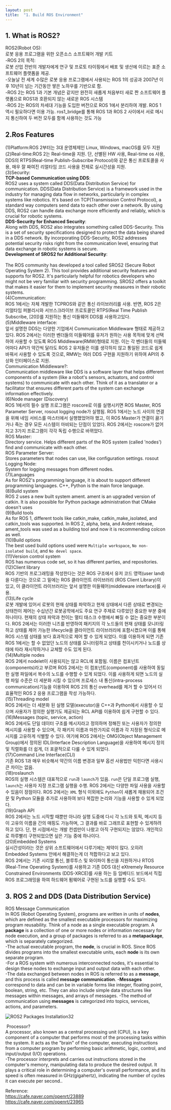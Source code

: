 ```yaml
---
layout: post
title:  "1. Build ROS Environment"
---
```

## 1. What is ROS2?
ROS2(Robot OS):  <br/>
로봇 응용 프로그램을 위한 오픈소스 소프트웨어 개발 키트 <br/>
-ROS 2의 목적: <br/>
로봇 산업 전반의 개발자에게 연구 및 프로토 타이핑에서 배포 및 생산에 이르는 표준 소프트웨어 플랫폼을 제공. <br/>
-오늘날 전 세계 수많은 로봇 응용 프로그램에서 사용되는 ROS 1의 성공과 2007년 이후 10년이 넘는 기간동안 쌓은 노하우를 기반으로 함. <br/>
-ROS 2는 ROS 1과 기본 개념은 같지만 완전히 새롭게 처음부터 새로 짠 소프트웨어 플랫폼으로 ROS1과 호환되지 않는 새로운 ROS 시스템 <br/>
-ROS 2는 ROS의 차세대 기능을 도입한 버전으로 ROS 1에서 분리하여 개발. ROS 1 역시 필요하다면 이용 가능. ros1_bridge를 통해 ROS 1과 ROS 2 사이에서 서로 메시지 통신하여 두 버전 모두를 함께 사용하는 것도 가능<br/>
## 2.Ros Features <br/>
(1)Platform:ROS 2부터는 3대 운영체제인 Linux, Windows, macOS를 모두 지원 <br/>
(2)Real-time:ROS 2는 Real-time을 지원. 단, 선별된 HW 사용, Real-time os 사용, DDS의 RTPS(Real-time Publish-Subscribe Protocol)와 같은 통신 프로토콜을 사용, 매우 잘 짜여진 리얼타임 코드 사용을 전제로 실시간성을 지원. <br/>
(3)Security:<br/>
**TCP-based Communication using DDS**: <br/>
ROS2 uses a system called DDS(Data Distribution Service) for communication. DDS(Data Distribution Service) is a framework used in the industry for managing data flow in networks, particularly in complex systems like robotics. It's based on TCP(Transmission Control Protocol), a standard way computers send data to each other over a network. By using DDS, ROS2 can handle data exchange more efficiently and reliably, which is crucial for robotic systems.<br/>
**DDS-Security for Enhanced Security**: <br/> 
Along with DDS, ROS2 also integrates something called DDS-Security. This is a set of security specifications designed to protect the data being shared in a DDS network. By incorporating DDS-Security, ROS2 addresses potential security risks right from the communication level, ensuring that data exchange in robotic systems is secure. <br/>
**Development of SROS2 for Additional Security**: <br/>  
The ROS community has developed a tool called SROS2 (Secure Robot Operating System 2). This tool provides additional security features and supports for ROS2. It's particularly helpful for robotics developers who might not be very familiar with security programming. SROS2 offers a toolkit that makes it easier for them to implement security measures in their robotic systems. <br/> 
(4)Communication: <br/>
ROS 1에서는 자체 개발한 TCPROS와 같은 통신 라이브러리를 사용. 반면, ROS 2은 리얼타임 퍼블리시와 서브스크라이브 프로토콜인 RTPS(Real Time Publish Subscribe, [20])를 지원하는 통신 미들웨어 DDS를 사용하고있다. <br/>
(5)Middleware interface: <br/>
앞서 설명한 DDS는 다양한 기업에서 Communication Middleware 형태로 제공하고 있다. ROS 2에서는 이러한 벤더들의 미들웨어를 유저가 원하는 사용 목적에 맞게 선택하여 사용할 수 있도록 ROS Middleware(RMW)형태로 지원. 이는 각 벤더들의 미들웨어마다 API가 약간씩 달라도 ROS 2 유저들은 이를 생각하지 않고 통일된 코드로 쉽게 바꿔서 사용할 수 있도록 것으로, RMW는 여러 DDS 구현을 지원하기 위하여 API의 추상화 인터페이스로 지원. <br/>
Communication Middleware?:  <br/>
Communication middleware like DDS is a software layer that helps different components of a system (like a robot's sensors, actuators, and control systems) to  communicate with each other. Think of it as a translator or a facilitator that ensures different parts of the system can exchange information effectively.  <br/>
(6)Node manager (Discovery) <br/>
ROS 1에서의 필수 실행 프로그램은 roscore로 이를 실행시키면 ROS Master, ROS Parameter Server, rosout logging node가 실행됨. ROS 1에서는 노드 사이의 연결을 위해 네임 서비스를 마스터에서 실행했었어야 했고, 이 ROS Master가 연결이 끓기거나 죽는 경우 모든 시스템이 마비되는 단점이 있었다. ROS 2에서는 roscore가 없어지고 3가지 프로그램이 각각 독립 수행으로 바뀌었다. <br/>
ROS Master: <br/>
Directory service. Helps different parts of the ROS system (called 'nodes') find and communicate with each other. <br/>
ROS Parameter Server:  <br/>
Stores parameters that nodes can use, like configuration settings.
rosout Logging Node:  <br/>
System for logging messages from different nodes. <br/>
(7)Languages <br/>
As for ROS2's programming language, it is about to support different programming languages. C++, Python is the main force language.  <br/>
(8)Build system <br/>
ROS 2 uses a new built system ament. ament is an upgraded version of catkin. It is also possible for Python package administration that CMake doesn't uses <br/>
(9)Build tools <br/>
As for ROS 1, different tools like catkin_make, catkin_make_isolated, and catkin_tools was supported. In ROS 2, alpha, beta, and Ardent release, ament_tools was used as a building tool and now it is recommending colcon as well. <br/> 
(10)Build options <br/>
The best used build options used were `Multiple workspace`, `No non-isolated build`, and `No devel space`. <br/>
(11)Version control system <br/>
ROS has numerous code set, so it has different parties, and repositories. <br/>
(12)Client library <br/>
ROS 기반의 프로그래밍을 작성한다는 것은 ROS 구조에서 유저 코드 영역(user land)을 다룬다는 것으로 그 밑에는 ROS 클라이언트 라이브러리 (ROS Client Library)이 있고, 이 클라이언트 라이브러리는 앞서 설명한 미들웨어(middleware interface)를 사용. <br/>
(13)Life cycle <br/>
로봇 개발에 있어서 로봇의 현재 상태를 파악하고 현재 상태에서 다른 상태로 변경되는 상태천이 제어는 수십년간 로봇공학에서도 주요 연구 주제로 다루었던 중요한 부분 중에 하나이다. 현재의 상태 파악과 천이는 멀티 태스크 수행에서 빠질 수 없는 중요한 부분이다. ROS 2에서는 이러한 니즈를 반영하여 패키지의 각 노드들의 현재 상태를 모니터링하고 상태를 제어 가능한 lifecycle을 클라이언트 라이브러리에 포함시켰으며 이를 통해 ROS 시스템 상태를 보다 효과적으로 제어 할 수 있게 되었다. 이를 이용하게 되면 기존 ROS 1에서는 할 수 없었던 노드의 상태를 모니터링하고 상태를 천이시키거나 노드를 상태에 따라 재시작하거나 교체할 수도 있게 된다. <br/>
(14)Multiple nodes <br/>
ROS 2에서 nodelet이 사용되지는 않고 RCL에 포함됨. 이름은 컴포넌트(components)라고 부르며 ROS 2에서는 이 컴포넌트(component)를 사용하여 동일한 실행 파일에서 복수의 노드를 수행할 수 있게 되었다. 이를 사용하게 되면 노드의 실행 파일 수준은 더 세분화 시킬 수 있으며 프로세스 내 통신(intra-process communication)기능을 이용하여 ROS 2의 통신 overhead를 제거 할 수 있어서 더 효율적인 ROS 2 응용 프로그램을 작성 가능하다. <br/>
(15)Threading model <br/>
ROS 2에서는 더 세분화 된 실행 모델(executor)을 C++과 Python에서 사용할 수 있으며 사용자가 정의한 실행기도 제공되는 RCL API를 이용하여 쉽게 구현할 수 있다. <br/>
(16)Messages (topic, service, action) <br/>
ROS 2에서도 단일 데이터 구조를 메시지라고 정의하며 정해진 또는 사용자가 정의한 메시지를 사용할 수 있으며, 각 패키지 이름과 마찬가지로 이름과 각 지정된 형식으로 메시지를 고유하게 식별할 수 있다. 여기에 ROS 2에서는 OMG(Object Management Group)에서 정의된 IDL(Interface Description Language)을 사용하여 메시지 정의 및 직렬화를 더 쉽게, 더 포괄적으로 다룰 수 있게 되었다. <br/>
(17)Command Line Interface(CLI) <br/>
기존 ROS 1과 매우 비슷해서 약간의 이름 변경과 일부 옵션 사용법만 익힌다면 사용시 큰 차이는 없음. <br/> 
(18)roslaunch <br/>
ROS의 실행 시스템은 대표적으로 `run`과 `launch`가 있음. `run`은 단일 프로그램 실행, `launch`는 사용자 지정 프로그램 실행을 수행.
ROS 2에서는 다양한 파일 사용을 사용할 수 있음이 장점이다. ROS 2에서는 `XML` 형식 이외에도 `Python`이 새롭게 채용되어 조건문 및 Python 모듈을 추가로 사용하여 보다 복잡한 논리와 기능을 사용할 수 있게 되었다.  <br/>
(19)Graph API <br/>
ROS 2에서는 노드 시작할 때뿐만 아니라 실행 도중에 다시 각 노드와 토픽, 메시지 등이 고유의 이름을 간의 매핑도 가능하며, 그 결과를 바로 그래프로 표현할 수 있게하려 하고 있다. 단, 현 시점에서는 개발 컨셉만이 나왔고 아직 구현되지는 않았다. 개인적으로 하루빨리 구현되었으면 싶은 기능 중에 하나이다.  <br/>
(20)Embedded Systems <br/>
실시간성이라는 것은 상위 소프트웨어에서 다루기에는 제약이 많다. 오히려 Embedded Systems 안에서 해결하는게 더 적합하다고 보고 있다. <br/>
ROS 2에서는 기존 시리얼 통신, 블루투스 및 와이파이 통신을 지원하거나 RTOS (Real-Time Operating System)를 사용하고 기존 DDS 대신 eXtremely Resource Constrained Environments (DDS-XRCE)를 사용 하는 등 임베디드 보드에서 직접 ROS 프로그래밍을 하여 하드웨어 펌웨어로 구현된 노드를 실행할 수도 있다. <br/> 

## 3. ROS 2 and DDS (Data Distribution Service)
ROS Message Communication <br/>
In ROS (Robot Operating System), programs are written in units of **nodes**, which are defined as the smallest executable processors for maximizing program reusability. Think of a node as a single executable program. A **package** is a collection of one or more nodes or information necessary for node execution, and a group of packages is referred to as a **metapackage**, which is separately categorized. <br/>
-The actual executable program, the **node**, is crucial in ROS. Since ROS divides programs into the smallest executable units, each **node** is its own separate program.  <br/>
-For a ROS system with numerous interconnected nodes, it's essential to design these nodes to exchange input and output data with each other.  <br/>
-The data exchanged between nodes in ROS is referred to as a **message**, and this process is called **message communication**.
-**Messages** correspond to data and can be in variable forms like integer, floating point, boolean, string, etc. They can also include simple data structures like messages within messages, and arrays of messages.
-The method of communication using **messages** is categorized into topics, services, actions, and parameters.

![ROS2 Packages Installation32](https://github.com/growingpenguin/growingpenguin.github.io/assets/110277903/89eac378-49e7-49f6-ab93-f3310f6a2a8a)

​
Processor? <br/>
A processor, also known as a central processing unit (CPU), is a key component of a computer that performs most of the processing tasks within the system. It acts as the "brain" of the computer, executing instructions from a computer program by performing basic arithmetic, logic, control, and input/output (I/O) operations.<br/>
-The processor interprets and carries out instructions stored in the computer's memory, manipulating data to produce the desired output. It plays a critical role in determining a computer's overall performance, and its speed is often measured in GHz(gigahertz), indicating the number of cycles it can execute per second..<br/>



Reference: <br/>
https://cafe.naver.com/openrt/23889 <br/>
https://cafe.naver.com/openrt/23965 <br/>
